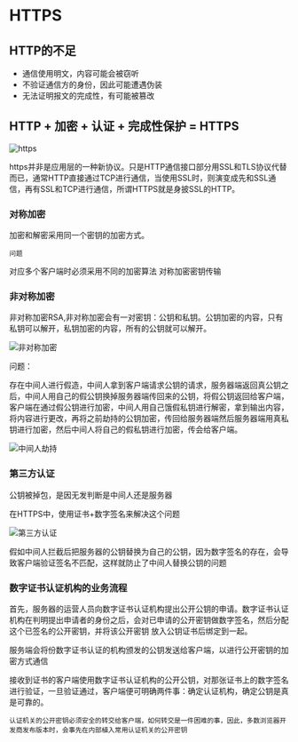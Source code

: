# HTTPS

## HTTP的不足

- 通信使用明文，内容可能会被窃听
- 不验证通信方的身份，因此可能遭遇伪装
- 无法证明报文的完成性，有可能被篡改

## HTTP + 加密 + 认证 + 完成性保护 = HTTPS

![https](https://user-gold-cdn.xitu.io/2018/5/21/1638197d976620af?imageView2/0/w/1280/h/960/format/webp/ignore-error/1)

https并非是应用层的一种新协议。只是HTTP通信接口部分用SSL和TLS协议代替而已，通常HTTP直接通过TCP进行通信，当使用SSL时，则演变成先和SSL通信，再有SSL和TCP进行通信，所谓HTTPS就是身披SSL的HTTP。

### 对称加密

加密和解密采用同一个密钥的加密方式。

`问题`

对应多个客户端时必须采用不同的加密算法
对称加密密钥传输

### 非对称加密

非对称加密RSA,非对称加密会有一对密钥：公钥和私钥。公钥加密的内容，只有私钥可以解开，私钥加密的内容，所有的公钥就可以解开。

![非对称加密](https://user-gold-cdn.xitu.io/2018/5/21/1638197d2f09eab3?imageView2/0/w/1280/h/960/format/webp/ignore-error/1)

问题：

存在中间人进行假造，中间人拿到客户端请求公钥的请求，服务器端返回真公钥之后，中间人用自己的假公钥换掉服务器端传回来的公钥，将假公钥返回给客户端，客户端在通过假公钥进行加密，中间人用自己饿假私钥进行解密，拿到输出内容，将内容进行更改，再将之前劫持的公钥加密，传回给服务器端然后服务器端用真私钥进行加密，然后中间人将自己的假私钥进行加密，传会给客户端。

![中间人劫持](https://user-gold-cdn.xitu.io/2018/5/21/1638197d56d46dc7?imageView2/0/w/1280/h/960/format/webp/ignore-error/1)

### 第三方认证

公钥被掉包，是因无发判断是中间人还是服务器

在HTTPS中，使用证书+数字签名来解决这个问题

![第三方认证](https://user-gold-cdn.xitu.io/2018/5/21/1638197d961729a3?imageView2/0/w/1280/h/960/format/webp/ignore-error/1)

假如中间人拦截后把服务器的公钥替换为自己的公钥，因为数字签名的存在，会导致客户端验证签名不匹配，这样就防止了中间人替换公钥的问题

### 数字证书认证机构的业务流程

首先，服务器的运营人员向数字证书认证机构提出公开公钥的申请。数字证书认证机构在判明提出申请者的身份之后，会对已申请的公开密钥做数字签名，然后分配这个已签名的公开密钥，并将该公开密钥
放入公钥证书后绑定到一起。

服务端会将份数字证书认证的机构颁发的公钥发送给客户端，以进行公开密钥的加密方式通信

接收到证书的客户端使用数字证书认证机构的公开公钥，对那张证书上的数字签名进行验证，一旦验证通过，客户端便可明确两件事：确定认证机构，确定公钥是真是可靠的。

`认证机关的公开密钥必须安全的转交给客户端，如何转交是一件困难的事，因此，多数浏览器开发商发布版本时，会事先在内部植入常用认证机关的公开密钥`
 